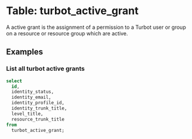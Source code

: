 # Table: turbot_active_grant

A active grant is the assignment of a permission to a Turbot user or group on a resource or resource group which are active. 

## Examples

### List all turbot active grants

```sql
select
  id,
  identity_status,
  identity_email,
  identity_profile_id,
  identity_trunk_title,
  level_title,
  resource_trunk_title
from
  turbot_active_grant;
```
